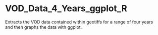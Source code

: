 # VOD_Data_4_Years_ggplot_R
Extracts the VOD data contained within geotiffs for a range of four years and then graphs the data with ggplot.
